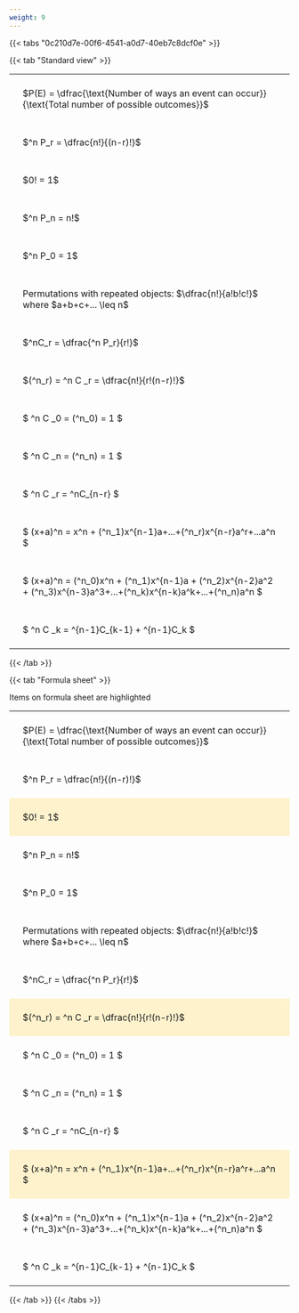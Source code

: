 ```yaml
---
weight: 9
---
```


{{< tabs "0c210d7e-00f6-4541-a0d7-40eb7c8dcf0e" >}}

{{< tab "Standard view" >}}

<style type="text/css">
#T_11576 th.col_heading {
  text-align: left;
  font-size: 1em;
}
#T_11576 td {
  text-align: left;
  font-size: 1em;
  padding: 1.5em;
}
</style>
<table id="T_11576">
  <thead>
  </thead>
  <tbody>
    <tr>
      <td id="T_11576_row0_col0" class="data row0 col0" >$P(E) = \dfrac{\text{Number of ways an event can occur}}{\text{Total number of possible outcomes}}$</td>
    </tr>
    <tr>
      <td id="T_11576_row1_col0" class="data row1 col0" >$^n P_r = \dfrac{n!}{(n-r)!}$</td>
    </tr>
    <tr>
      <td id="T_11576_row2_col0" class="data row2 col0" >$0! = 1$</td>
    </tr>
    <tr>
      <td id="T_11576_row3_col0" class="data row3 col0" >$^n P_n = n!$</td>
    </tr>
    <tr>
      <td id="T_11576_row4_col0" class="data row4 col0" >$^n P_0 = 1$</td>
    </tr>
    <tr>
      <td id="T_11576_row5_col0" class="data row5 col0" >Permutations with repeated objects: $\dfrac{n!}{a!b!c!}$ where $a+b+c+... \leq n$</td>
    </tr>
    <tr>
      <td id="T_11576_row6_col0" class="data row6 col0" >$^nC_r = \dfrac{^n P_r}{r!}$</td>
    </tr>
    <tr>
      <td id="T_11576_row7_col0" class="data row7 col0" >$(^n_r) = ^n C _r = \dfrac{n!}{r!(n-r)!}$</td>
    </tr>
    <tr>
      <td id="T_11576_row8_col0" class="data row8 col0" >$ ^n C _0 = (^n_0) = 1 $</td>
    </tr>
    <tr>
      <td id="T_11576_row9_col0" class="data row9 col0" >$ ^n C _n = (^n_n) = 1 $</td>
    </tr>
    <tr>
      <td id="T_11576_row10_col0" class="data row10 col0" >$ ^n C _r = ^nC_{n-r} $</td>
    </tr>
    <tr>
      <td id="T_11576_row11_col0" class="data row11 col0" >$ (x+a)^n = x^n + (^n_1)x^{n-1}a+...+(^n_r)x^{n-r}a^r+...a^n    $</td>
    </tr>
    <tr>
      <td id="T_11576_row12_col0" class="data row12 col0" >$ (x+a)^n = (^n_0)x^n + (^n_1)x^{n-1}a + (^n_2)x^{n-2}a^2 + (^n_3)x^{n-3}a^3+...+(^n_k)x^{n-k}a^k+...+(^n_n)a^n $</td>
    </tr>
    <tr>
      <td id="T_11576_row13_col0" class="data row13 col0" >$ ^n C _k = ^{n-1}C_{k-1} + ^{n-1}C_k $</td>
    </tr>
  </tbody>
</table>
{{< /tab >}}

{{< tab "Formula sheet" >}}

Items on formula sheet are highlighted 
<br>
<style type="text/css">
#T_f1647 th.col_heading {
  text-align: left;
  font-size: 1em;
}
#T_f1647 td {
  text-align: left;
  font-size: 1em;
  padding: 1.5em;
}
#T_f1647_row0_col0, #T_f1647_row1_col0, #T_f1647_row3_col0, #T_f1647_row4_col0, #T_f1647_row5_col0, #T_f1647_row6_col0, #T_f1647_row8_col0, #T_f1647_row9_col0, #T_f1647_row10_col0, #T_f1647_row12_col0, #T_f1647_row13_col0 {
  background-color: rgba(0,0,0,0);
}
#T_f1647_row2_col0, #T_f1647_row7_col0, #T_f1647_row11_col0 {
  background-color: rgba(255,194,10, 0.2);
}
</style>
<table id="T_f1647">
  <thead>
  </thead>
  <tbody>
    <tr>
      <td id="T_f1647_row0_col0" class="data row0 col0" >$P(E) = \dfrac{\text{Number of ways an event can occur}}{\text{Total number of possible outcomes}}$</td>
    </tr>
    <tr>
      <td id="T_f1647_row1_col0" class="data row1 col0" >$^n P_r = \dfrac{n!}{(n-r)!}$</td>
    </tr>
    <tr>
      <td id="T_f1647_row2_col0" class="data row2 col0" >$0! = 1$</td>
    </tr>
    <tr>
      <td id="T_f1647_row3_col0" class="data row3 col0" >$^n P_n = n!$</td>
    </tr>
    <tr>
      <td id="T_f1647_row4_col0" class="data row4 col0" >$^n P_0 = 1$</td>
    </tr>
    <tr>
      <td id="T_f1647_row5_col0" class="data row5 col0" >Permutations with repeated objects: $\dfrac{n!}{a!b!c!}$ where $a+b+c+... \leq n$</td>
    </tr>
    <tr>
      <td id="T_f1647_row6_col0" class="data row6 col0" >$^nC_r = \dfrac{^n P_r}{r!}$</td>
    </tr>
    <tr>
      <td id="T_f1647_row7_col0" class="data row7 col0" >$(^n_r) = ^n C _r = \dfrac{n!}{r!(n-r)!}$</td>
    </tr>
    <tr>
      <td id="T_f1647_row8_col0" class="data row8 col0" >$ ^n C _0 = (^n_0) = 1 $</td>
    </tr>
    <tr>
      <td id="T_f1647_row9_col0" class="data row9 col0" >$ ^n C _n = (^n_n) = 1 $</td>
    </tr>
    <tr>
      <td id="T_f1647_row10_col0" class="data row10 col0" >$ ^n C _r = ^nC_{n-r} $</td>
    </tr>
    <tr>
      <td id="T_f1647_row11_col0" class="data row11 col0" >$ (x+a)^n = x^n + (^n_1)x^{n-1}a+...+(^n_r)x^{n-r}a^r+...a^n    $</td>
    </tr>
    <tr>
      <td id="T_f1647_row12_col0" class="data row12 col0" >$ (x+a)^n = (^n_0)x^n + (^n_1)x^{n-1}a + (^n_2)x^{n-2}a^2 + (^n_3)x^{n-3}a^3+...+(^n_k)x^{n-k}a^k+...+(^n_n)a^n $</td>
    </tr>
    <tr>
      <td id="T_f1647_row13_col0" class="data row13 col0" >$ ^n C _k = ^{n-1}C_{k-1} + ^{n-1}C_k $</td>
    </tr>
  </tbody>
</table>
{{< /tab >}}
{{< /tabs >}}